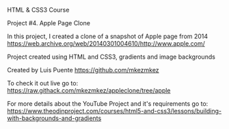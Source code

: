 HTML & CSS3 Course

Project #4. Apple Page Clone

In this project, I created a clone of a snapshot of Apple page from 2014 <https://web.archive.org/web/20140301004610/http://www.apple.com/>

Project created using HTML and CSS3, gradients and image backgrounds

Created by Luis Puente <https://github.com/mkezmkez>

To check it out live go to: <https://raw.githack.com/mkezmkez/appleclone/tree/apple>

For more details about the YouTube Project and it's requirements go to: <https://www.theodinproject.com/courses/html5-and-css3/lessons/building-with-backgrounds-and-gradients>
